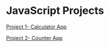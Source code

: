 # JavaScript Projects

[Project 1- Calculator App](https://calculatorappjs-1.netlify.app/)

[Project 2- Counter App](https://counterapp-2.netlify.app/)